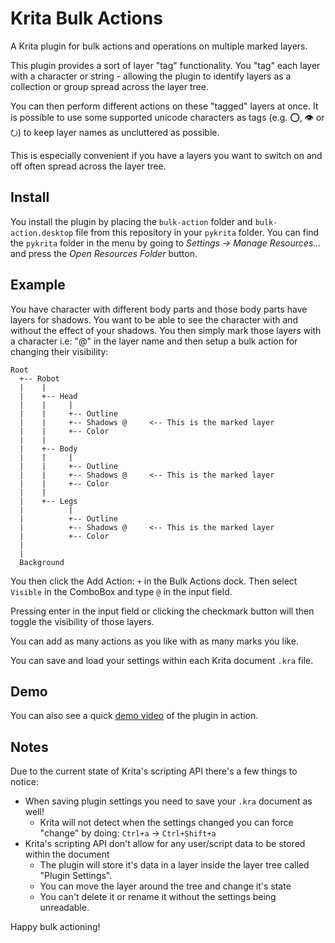 # Krita Bulk Actions

A Krita plugin for bulk actions and operations on multiple marked layers.

This plugin provides a sort of layer "tag" functionality.
You "tag" each layer with a character or string - allowing the plugin to identify
layers as a collection or group spread across the layer tree.

You can then perform different actions on these "tagged" layers at once.
It is possible to use some supported unicode characters as tags (e.g. ⭕, 👁 or ⭮) to keep layer names as
uncluttered as possible.

This is especially convenient if you have a layers you want to switch on and off often spread across
the layer tree.

## Install
You install the plugin by placing the `bulk-action` folder and `bulk-action.desktop` file from this repository in your `pykrita` folder. You can find the `pykrita` folder in the menu by going to *Settings -> Manage Resources...* and press the *Open Resources Folder* button.

## Example
You have character with different body parts and those body parts have layers for shadows.
You want to be able to see the character with and without the effect of your shadows.
You then simply mark those layers with a character i.e: "@" in the layer name and then setup a
bulk action for changing their visibility:
```
Root
  +-- Robot
  |    |
  |    +-- Head
  |    |     |
  |    |     +-- Outline
  |    |     +-- Shadows @     <-- This is the marked layer
  |    |     +-- Color
  |    |
  |    +-- Body
  |    |     |
  |    |     +-- Outline
  |    |     +-- Shadows @     <-- This is the marked layer
  |    |     +-- Color
  |    |
  |    +-- Legs
  |          |
  |          +-- Outline
  |          +-- Shadows @     <-- This is the marked layer
  |          +-- Color
  |
  |
  Background
```

You then click the Add Action: `+` in the Bulk Actions dock.
Then select `Visible` in the ComboBox and type `@` in the input field.

Pressing enter in the input field or clicking the checkmark button will then toggle the visibility of those layers.

You can add as many actions as you like with as many marks you like.

You can save and load your settings within each Krita document `.kra` file.


## Demo
You can also see a quick [demo video](https://youtu.be/wTWlr6GYXBQ) of the plugin in action.

## Notes
Due to the current state of Krita's scripting API there's a few things to notice:
* When saving plugin settings you need to save your `.kra` document as well!
    * Krita will not detect when the settings changed you can force "change" by doing: `Ctrl+a` -> `Ctrl+Shift+a`
* Krita's scripting API don't allow for any user/script data to be stored within the document
    * The plugin will store it's data in a layer inside the layer tree called "Plugin Settings".
    * You can move the layer around the tree and change it's state
    * You can't delete it or rename it without the settings being unreadable.

Happy bulk actioning!

